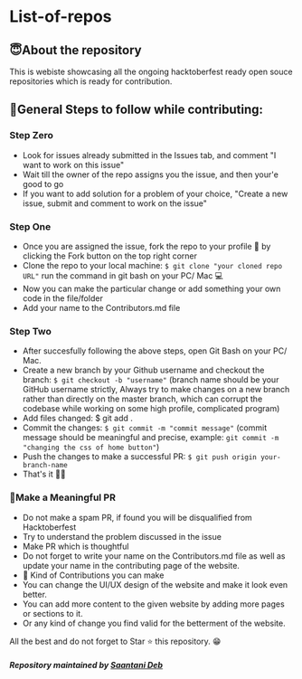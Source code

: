 # List-of-repos

## 😇About the repository
 This is webiste showcasing all the ongoing hacktoberfest ready open souce repositories which is ready for contribution.

## 📢General Steps to follow while contributing:
### Step Zero
- Look for issues already submitted in the Issues tab, and comment "I want to work on this issue"
- Wait till the owner of the repo assigns you the issue, and then your'e good to go
- If you want to add solution for a problem of your choice, "Create a new issue, submit and comment to work on the issue"

### Step One
- Once you are assigned the issue, fork the repo to your profile 🍴 by clicking the Fork button on the top right corner
- Clone the repo to your local machine: `$ git clone "your cloned repo URL"` run the command in git bash on your PC/ Mac 💻
- Now you can make the particular change or add something your own code in the file/folder
- Add your name to the Contributors.md file

### Step Two
- After succesfully following the above steps, open Git Bash on your PC/ Mac.
- Create a new branch by your Github username and checkout the branch: `$ git checkout -b "username"` (branch name should be your GitHub username strictly, Always try to make changes on a new branch rather than directly on the master branch, which can corrupt the codebase while working on some high profile, complicated program)
- Add files changed: $ git add .
- Commit the changes: `$ git commit -m "commit message"` (commit message should be meaningful and precise, example: `git commit -m "changing the css of home button"`)
- Push the changes to make a successful PR: `$ git push origin your-branch-name`
- That's it 🎉💥

### 👀Make a Meaningful PR
- Do not make a spam PR, if found you will be disqualified from Hacktoberfest
- Try to understand the problem discussed in the issue
- Make PR which is thoughtful
- Do not forget to write your name on the Contributors.md file as well as update your name in the contributing page of the website.
- 🌸 Kind of Contributions you can make
- You can change the UI/UX design of the website and make it look even better.
- You can add more content to the given website by adding more pages or sections to it.
- Or any kind of change you find valid for the betterment of the website.

All the best and do not forget to Star ⭐ this repository. 😁

##### Repository maintained by [Saantani Deb](https://github.com/SayantaniDeb)
